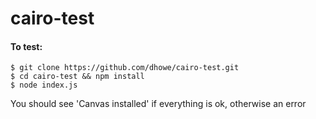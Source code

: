 # cairo-test

#### To test:
```
$ git clone https://github.com/dhowe/cairo-test.git
$ cd cairo-test && npm install
$ node index.js
```
You should see 'Canvas installed' if everything is ok, otherwise an error
